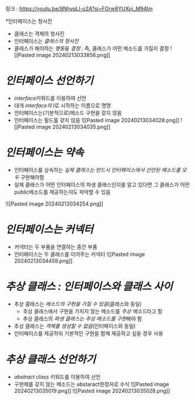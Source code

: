링크 : https://youtu.be/8NhvqLl-o2A?si=FGrw8YUXoj_M94Im

*인터페이스는 청사진
- 클래스는 객체의 청사진
- 인터페이스는 *클래스의 청사진*
- 클래스가 해야하는 *행동*을 *결정* : 즉, 클래스가 어떤 메소드를 가질지 결정
![[Pasted image 20240213033856.png]]


# *인터페이스 선언하기*
- *interface*키워드를 이용하여 선언
- 대개 *interface의 I*로 시작하는 이름으로 명명
- 인터페이스는(기본적으로)메소드 구현을 갖지 않음
- 인터페이스는 필드를 갖지 않음
![[Pasted image 20240213034028.png]]
![[Pasted image 20240213034035.png]]



# *인터페이스는 약속*
- 인터페이스를 상속하는 *실체 클래스는 반드시 인터페이스에서 선언된 메소드를 모두* 구현해야함
- 실체 클래스가 어떤 인터페이스의 파생 클래스인지를 알고 있다면 그 클래스가 어떤 public메소드를 제공하는지도 파악할 수 있음

![[Pasted image 20240213034254.png]]


# *인터페이스는 커넥터*
- 커넥터는 두 부품을 연결하는 중간 부품
- 인터페이스는 두 클래스를 이어주는 커넥터
![[Pasted image 20240213034459.png]]


# *추상 클래스 : 인터페이스와 클래스 사이*
- 추상 클래스는 *메소드의 구현을 가질 수 있음*(클래스와 동일)
	- 추상 클래스에서 구현을 가지지 않는 메소드를 *추상 메소드*라고 함
	- 추상 클래스의 *파생 클래스는 추상 메소드를 구현*해야 함
- 추상 클래스는 *객체를 생성할 수 없음*(인터페이스와 동일)
- 인터페이스를 제공하되 기본적인 구현을 함께 제공하고 싶을 경우 사용


# *추상 클래스 선언하기*
- *abstract class* 키워드를 이용하여 선언
- 구현체를 갖지 않는 메소드는 abstaract한정자로 수식
![[Pasted image 20240213035019.png]]
![[Pasted image 20240213035028.png]]

